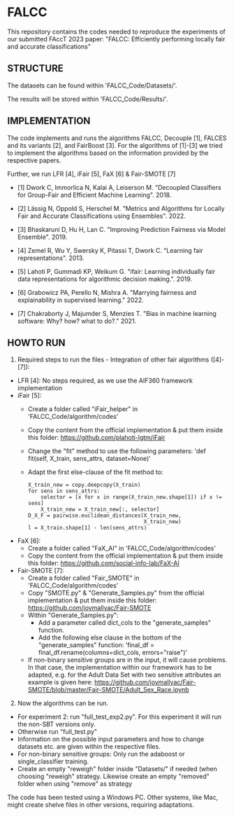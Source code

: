 # FALCC

This repository contains the codes needed to reproduce the experiments of our submitted FAccT 2023 paper:
"FALCC: Efficiently performing locally fair and accurate classifications"


## STRUCTURE

The datasets can be found within 'FALCC_Code/Datasets/'.

The results will be stored within 'FALCC_Code/Results/'.


## IMPLEMENTATION

The code implements and runs the algorithms FALCC, Decouple [1], FALCES and its variants [2], and FairBoost [3].
For the algorithms of [1]-[3] we tried to implement the algorithms based on the information provided by the respective papers.

Further, we run LFR [4], iFair [5], FaX [6] & Fair-SMOTE [7]

- [1] Dwork C, Immorlica N, Kalai A, Leiserson M. "Decoupled Classifiers for Group-Fair
    and Efficient Machine Learning". 2018.

- [2] Lässig N, Oppold S, Herschel M. "Metrics and Algorithms for Locally Fair and Accurate Classifications using Ensembles". 2022.
    
- [3] Bhaskaruni D, Hu H, Lan C. "Improving Prediction Fairness via Model Ensemble". 2019.

- [4] Zemel R, Wu Y, Swersky K, Pitassi T, Dwork C. "Learning fair representations". 2013.

- [5] Lahoti P, Gummadi KP, Weikum G. "ifair: Learning individually fair data representations for algorithmic decision making.". 2019.

- [6] Grabowicz PA, Perello N, Mishra A. "Marrying fairness and explainability in supervised learning." 2022.

- [7] Chakraborty J, Majumder S, Menzies T. "Bias in machine learning software: Why? how? what to do?." 2021.


## HOWTO RUN

1. Required steps to run the files - Integration of other fair algorithms ([4]-[7]):
- LFR [4]: No steps required, as we use the AIF360 framework implementation
- iFair [5]:
  - Create a folder called "iFair_helper" in 'FALCC_Code/algorithm/codes'
  - Copy the content from the official implementation & put them inside this folder: https://github.com/plahoti-lgtm/iFair
  - Change the "fit" method to use the following parameters: 'def fit(self, X_train, sens_attrs, dataset=None)'
  - Adapt the first else-clause of the fit method to:
  
        X_train_new = copy.deepcopy(X_train)
        for sens in sens_attrs:
            selector = [x for x in range(X_train_new.shape[1]) if x != sens]
            X_train_new = X_train_new[:, selector]
        D_X_F = pairwise.euclidean_distances(X_train_new,
                                             X_train_new)
        l = X_train.shape[1] - len(sens_attrs)
        
- FaX [6]:
  - Create a folder called "FaX_AI" in 'FALCC_Code/algorithm/codes'
  - Copy the content from the official implementation & put them inside this folder: https://github.com/social-info-lab/FaX-AI
- Fair-SMOTE [7]:
  - Create a folder called "Fair_SMOTE" in 'FALCC_Code/algorithm/codes'
  - Copy "SMOTE.py" & "Generate_Samples.py" from the official implementation & put them inside this folder: https://github.com/joymallyac/Fair-SMOTE
  - Within "Generate_Samples.py":
    - Add a parameter called dict_cols to the "generate_samples" function.
    - Add the following else clause in the bottom of the "generate_samples" function: 'final_df = final_df.rename(columns=dict_cols, errors="raise")'
  - If non-binary sensitive groups are in the input, it will cause problems. In that case, the implementation within our framework has to be adapted,
    e.g. for the Adult Data Set with two sensitive attributes an example is given here: https://github.com/joymallyac/Fair-SMOTE/blob/master/Fair-SMOTE/Adult_Sex_Race.ipynb

2. Now the algorithms can be run. 
- For experiment 2: run "full_test_exp2.py". For this experiment it will run the non-SBT versions only.
- Otherwise run "full_test.py"
- Information on the possible input parameters and how to change datasets etc. are given within the respective files.
- For non-binary sensitive groups: Only run the adaboost or single_classifier training.
- Create an empty "reweigh" folder inside "Datasets/" if needed (when choosing "reweigh" strategy. Likewise create an empty "removed" folder when using "remove" as strategy

The code has been tested using a Windows PC. Other systems, like Mac, might create shelve files in other versions, requiring adaptations.
